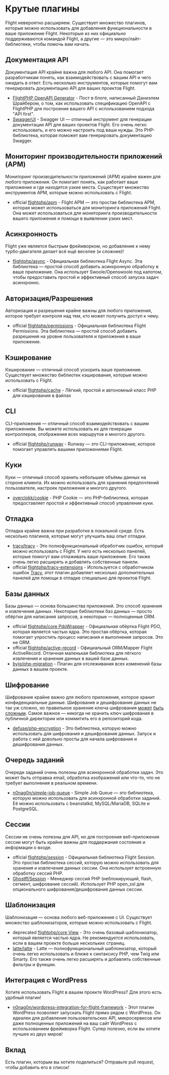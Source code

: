 # Крутые плагины

Flight невероятно расширяем. Существует множество плагинов, которые можно использовать для добавления функциональности в ваше приложение Flight. Некоторые из них официально поддерживаются командой Flight, а другие — это микро/лайт-библиотеки, чтобы помочь вам начать.

## Документация API

Документация API крайне важна для любого API. Она помогает разработчикам понять, как взаимодействовать с вашим API и чего ожидать в ответ. Есть несколько инструментов, которые помогут вам генерировать документацию API для ваших проектов Flight.

- [FlightPHP OpenAPI Generator](https://dev.to/danielsc/define-generate-and-implement-an-api-first-approach-with-openapi-generator-and-flightphp-1fb3) - Пост в блоге, написанный Даниэлем Шрайбером, о том, как использовать спецификацию OpenAPI с FlightPHP для построения вашего API с использованием подхода "API first".
- [SwaggerUI](https://github.com/zircote/swagger-php) - Swagger UI — отличный инструмент для генерации документации API для ваших проектов Flight. Его очень легко использовать, и его можно настроить под ваши нужды. Это PHP-библиотека, которая поможет вам генерировать документацию Swagger.

## Мониторинг производительности приложений (APM)

Мониторинг производительности приложений (APM) крайне важен для любого приложения. Он помогает понять, как работает ваше приложение и где находятся узкие места. Существует множество инструментов APM, которые можно использовать с Flight.
- <span class="badge bg-primary">official</span> [flightphp/apm](/awesome-plugins/apm) - Flight APM — это простая библиотека APM, которая может использоваться для мониторинга приложений Flight. Она может использоваться для мониторинга производительности вашего приложения и помощи в выявлении узких мест.

## Асинхронность

Flight уже является быстрым фреймворком, но добавление к нему турбо-двигателя делает всё ещё веселее (и сложнее)!

- [flightphp/async](/awesome-plugins/async) - Официальная библиотека Flight Async. Эта библиотека — простой способ добавить асинхронную обработку в ваше приложение. Она использует Swoole/Openswoole под капотом, чтобы предоставить простой и эффективный способ запуска задач асинхронно.

## Авторизация/Разрешения

Авторизация и разрешения крайне важны для любого приложения, которое требует контроля над тем, кто может получить доступ к чему.

- <span class="badge bg-primary">official</span> [flightphp/permissions](/awesome-plugins/permissions) - Официальная библиотека Flight Permissions. Эта библиотека — простой способ добавить разрешения на уровне пользователя и приложения в ваше приложение. 

## Кэширование

Кэширование — отличный способ ускорить ваше приложение. Существует множество библиотек кэширования, которые можно использовать с Flight.

- <span class="badge bg-primary">official</span> [flightphp/cache](/awesome-plugins/php-file-cache) - Лёгкий, простой и автономный класс PHP для кэширования в файлах

## CLI

CLI-приложения — отличный способ взаимодействовать с вашим приложением. Вы можете использовать их для генерации контроллеров, отображения всех маршрутов и многого другого.

- <span class="badge bg-primary">official</span> [flightphp/runway](/awesome-plugins/runway) - Runway — это CLI-приложение, которое помогает управлять вашими приложениями Flight.

## Куки

Куки — отличный способ хранить небольшие объёмы данных на стороне клиента. Их можно использовать для хранения предпочтений пользователя, настроек приложения и многого другого.

- [overclokk/cookie](/awesome-plugins/php-cookie) - PHP Cookie — это PHP-библиотека, которая предоставляет простой и эффективный способ управления куки.

## Отладка

Отладка крайне важна при разработке в локальной среде. Есть несколько плагинов, которые могут улучшить ваш опыт отладки.

- [tracy/tracy](/awesome-plugins/tracy) - Это полнофункциональный обработчик ошибок, который можно использовать с Flight. У него есть несколько панелей, которые помогут вам отлаживать ваше приложение. Его также очень легко расширять и добавлять собственные панели.
- <span class="badge bg-primary">official</span> [flightphp/tracy-extensions](/awesome-plugins/tracy-extensions) - Используется с обработчиком ошибок [Tracy](/awesome-plugins/tracy), этот плагин добавляет несколько дополнительных панелей для помощи в отладке специально для проектов Flight.

## Базы данных

Базы данных — основа большинства приложений. Это способ хранения и извлечения данных. Некоторые библиотеки баз данных — просто обёртки для написания запросов, а некоторые — полноценные ORM.

- <span class="badge bg-primary">official</span> [flightphp/core PdoWrapper](/learn/pdo-wrapper) - Официальная обёртка Flight PDO, которая является частью ядра. Это простая обёртка, которая помогает упростить процесс написания и выполнения запросов. Это не ORM.
- <span class="badge bg-primary">official</span> [flightphp/active-record](/awesome-plugins/active-record) - Официальный ORM/Mapper Flight ActiveRecord. Отличная маленькая библиотека для лёгкого извлечения и хранения данных в вашей базе данных.
- [byjg/php-migration](/awesome-plugins/migrations) - Плагин для отслеживания всех изменений базы данных в вашем проекте.

## Шифрование

Шифрование крайне важно для любого приложения, которое хранит конфиденциальные данные. Шифрование и дешифрование данных не так уж сложно, но правильное хранение ключа шифрования [может](https://stackoverflow.com/questions/6767839/where-should-i-store-an-encryption-key-for-php#:~:text=Write%20a%20php%20config%20file%20and%20store%20it,folder%20is%20not%20accessible%20to%20the%20end%20user.) [быть](https://www.reddit.com/r/PHP/comments/luqsn/the_encryption_key_where_do_you_store_it/) [сложным](https://security.stackexchange.com/questions/48047/location-to-store-an-encryption-key). Самое важное — никогда не хранить ключ шифрования в публичной директории или коммитить его в репозиторий кода.

- [defuse/php-encryption](/awesome-plugins/php-encryption) - Это библиотека, которую можно использовать для шифрования и дешифрования данных. Запуск и работа с ней довольно просты для начала шифрования и дешифрования данных.

## Очередь заданий

Очереди заданий очень полезны для асинхронной обработки задач. Это может быть отправка email, обработка изображений или что-то, что не требует выполнения в реальном времени.

- [n0nag0n/simple-job-queue](/awesome-plugins/simple-job-queue) - Simple Job Queue — это библиотека, которую можно использовать для асинхронной обработки заданий. Её можно использовать с beanstalkd, MySQL/MariaDB, SQLite и PostgreSQL.

## Сессии

Сессии не очень полезны для API, но для построения веб-приложения сессии могут быть крайне важны для поддержания состояния и информации о входе.

- <span class="badge bg-primary">official</span> [flightphp/session](/awesome-plugins/session) - Официальная библиотека Flight Session. Это простая библиотека сессий, которую можно использовать для хранения и извлечения данных сессии. Она использует встроенную обработку сессий PHP.
- [Ghostff/Session](/awesome-plugins/ghost-session) - Менеджер сессий PHP (неблокирующий, flash, сегмент, шифрование сессий). Использует PHP open_ssl для опционального шифрования/дешифрования данных сессии.

## Шаблонизация

Шаблонизация — основа любого веб-приложения с UI. Существует множество шаблонизаторов, которые можно использовать с Flight.

- <span class="badge bg-warning">deprecated</span> [flightphp/core View](/learn#views) - Это очень базовый шаблонизатор, который является частью ядра. Не рекомендуется использовать, если в вашем проекте больше нескольких страниц.
- [latte/latte](/awesome-plugins/latte) - Latte — полнофункциональный шаблонизатор, который очень легко использовать и ближе к синтаксису PHP, чем Twig или Smarty. Его также очень легко расширять и добавлять собственные фильтры и функции.

## Интеграция с WordPress

Хотите использовать Flight в вашем проекте WordPress? Для этого есть удобный плагин!

- [n0nag0n/wordpress-integration-for-flight-framework](/awesome-plugins/n0nag0n_wordpress) - Этот плагин WordPress позволяет запускать Flight прямо рядом с WordPress. Он идеален для добавления пользовательских API, микросервисов или даже полноценных приложений на ваш сайт WordPress с использованием фреймворка Flight. Супер полезно, если вы хотите лучшее из двух миров!

## Вклад

Есть плагин, которым вы хотите поделиться? Отправьте pull request, чтобы добавить его в список!